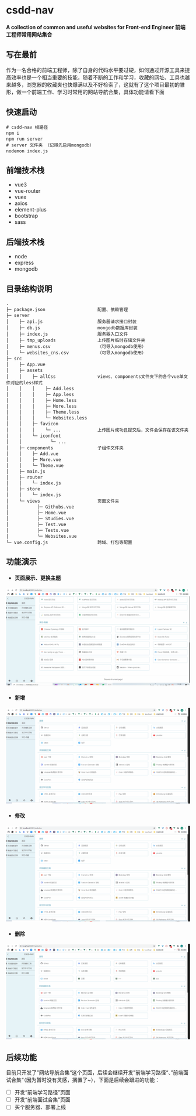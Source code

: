 # csdd-nav

**A collection of common and useful websites for Front-end Engineer 前端工程师常用网站集合**

## 写在最前

作为一名合格的前端工程师，除了自身的代码水平要过硬，如何通过开源工具来提高效率也是一个相当重要的技能，随着不断的工作和学习，收藏的网址、工具也越来越多，浏览器的收藏夹也快爆满以及不好检索了，这就有了这个项目最初的雏形，做一个前端工作、学习时常用的网站导航合集，具体功能请看下面

## 快速启动

```
# csdd-nav 根路径
npm i 
npm run server
# server 文件夹 （记得先启用mongodb）
nodemon index.js
```

## 前端技术栈

- vue3
- vue-router
- vuex
- axios
- element-plus
- bootstrap
- sass

## 后端技术栈

- node
- express
- mongodb

## 目录结构说明

```
.
├─ package.json                    配置、依赖管理
├─ server
│    ├─ api.js                     服务器请求接口封装
│    ├─ db.js                      mongodb数据库封装
│    ├─ index.js                   服务器入口文件
│    ├─ tmp_uploads                上传图片临时存储文件夹
│    ├─ menus.csv                  （可导入mongodb使用）
│    └─ websites_cns.csv           （可导入mongodb使用）
├─ src
│    ├─ App.vue
│    ├─ assets
│    │    ├─ allCss                views、components文件夹下的各个vue单文件对应的less样式
│    │    │    ├─ Add.less
│    │    │    ├─ App.less
│    │    │    ├─ Home.less
│    │    │    ├─ More.less
│    │    │    ├─ Theme.less
│    │    │    └─ Websites.less
│    │    ├─ favicon
│    │    │    └─ ...              上传图片成功且提交后，文件会保存在该文件夹
│    │    └─ iconfont
│    │           └─ ...
│    ├─ components                 子组件文件夹
│    │    ├─ Add.vue
│    │    ├─ More.vue
│    │    └─ Theme.vue
│    ├─ main.js
│    ├─ router
│    │    └─ index.js
│    ├─ store
│    │    └─ index.js
│    └─ views                      页面文件夹
│           ├─ Githubs.vue
│           ├─ Home.vue
│           ├─ Studies.vue
│           ├─ Test.vue
│           ├─ Tests.vue
│           └─ Websites.vue
└─ vue.config.js                   跨域、打包等配置
```

## 功能演示

- #### 页面展示、更换主题

![1](README.assets/1.gif)

- #### 新增

![2](README.assets/2.gif)

- #### 修改

![3](README.assets/3.gif)

- #### 删除

![4](README.assets/4.gif)

## 后续功能

目前只开发了”网站导航合集“这个页面，后续会继续开发”前端学习路径“、”前端面试合集“（因为暂时没有灵感，搁置了~），下面是后续会跟进的功能：

- [ ] 开发“前端学习路径”页面
- [ ] 开发“前端面试合集”页面
- [ ] 买个服务器、部署上线
